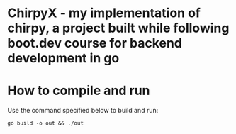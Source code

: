 # ChirpyX - my implementation of chirpy, a project built while following boot.dev course for backend development in go

# How to compile and run

Use the command specified below to build and run:

`go build -o out && ./out`
